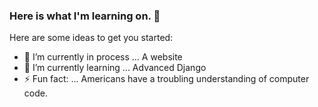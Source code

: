 ### Here is what I'm learning on. 👋



Here are some ideas to get you started:

- 🔭 I’m currently in process ... A website
- 🌱 I’m currently learning ... Advanced Django
- ⚡ Fun fact: ... Americans have a troubling understanding of computer code.

